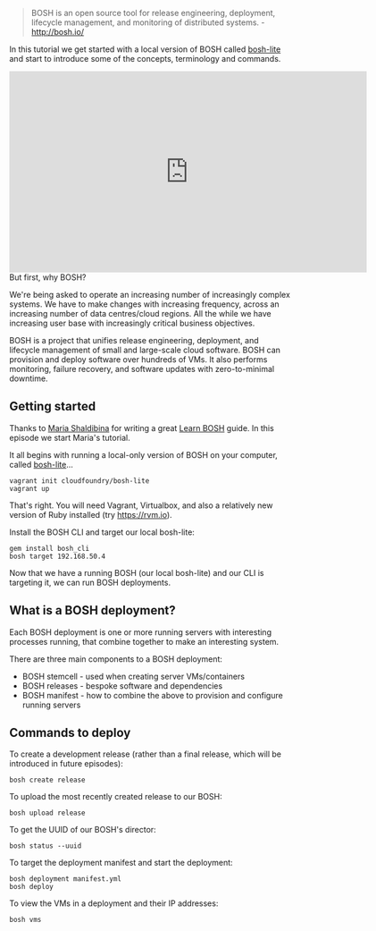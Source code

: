 >BOSH is an open source tool for release engineering, deployment, lifecycle management, and monitoring of distributed systems. - http://bosh.io/

In this tutorial we get started with a local version of BOSH called [bosh-lite](https://github.com/cloudfoundry/bosh-lite) and start to introduce some of the concepts, terminology and commands.

<iframe src="https://player.vimeo.com/video/167593972? quality=720p" width="640" height="360" frameborder="0" webkitallowfullscreen mozallowfullscreen allowfullscreen></iframe>
But first, why BOSH?

We're being asked to operate an increasing number of increasingly complex systems. We have to make changes with increasing frequency, across an increasing number of data centres/cloud regions. All the while we have increasing user base with increasingly critical business objectives.

BOSH is a project that unifies release engineering, deployment, and lifecycle management of small and large-scale cloud software. BOSH can provision and deploy software over hundreds of VMs. It also performs monitoring, failure recovery, and software updates with zero-to-minimal downtime.

## Getting started

Thanks to [Maria Shaldibina](https://github.com/mariash) for writing a great [Learn BOSH](http://mariash.github.io/learn-bosh/) guide. In this episode we start Maria's tutorial.

It all begins with running a local-only version of BOSH on your computer, called [bosh-lite](https://github.com/cloudfoundry/bosh-lite)...

```
vagrant init cloudfoundry/bosh-lite
vagrant up
```

That's right. You will need Vagrant, Virtualbox, and also a relatively new version of Ruby installed (try https://rvm.io).

Install the BOSH CLI and target our local bosh-lite:

```
gem install bosh_cli
bosh target 192.168.50.4
```

Now that we have a running BOSH (our local bosh-lite) and our CLI is targeting it, we can run BOSH deployments.

## What is a BOSH deployment?

Each BOSH deployment is one or more running servers with interesting processes running, that combine together to make an interesting system.

There are three main components to a BOSH deployment:

* BOSH stemcell - used when creating server VMs/containers
* BOSH releases - bespoke software and dependencies
* BOSH manifest - how to combine the above to provision and configure running servers

## Commands to deploy

To create a development release (rather than a final release, which will be introduced in future episodes):

```
bosh create release
```

To upload the most recently created release to our BOSH:

```
bosh upload release
```

To get the UUID of our BOSH's director:

```
bosh status --uuid
```

To target the deployment manifest and start the deployment:

```
bosh deployment manifest.yml
bosh deploy
```

To view the VMs in a deployment and their IP addresses:

```
bosh vms
```
